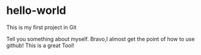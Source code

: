 # hello-world
This is my first project in Git


Tell you something about myself.
Bravo,I almost get the point of how to use github!
This is a great Tool!
